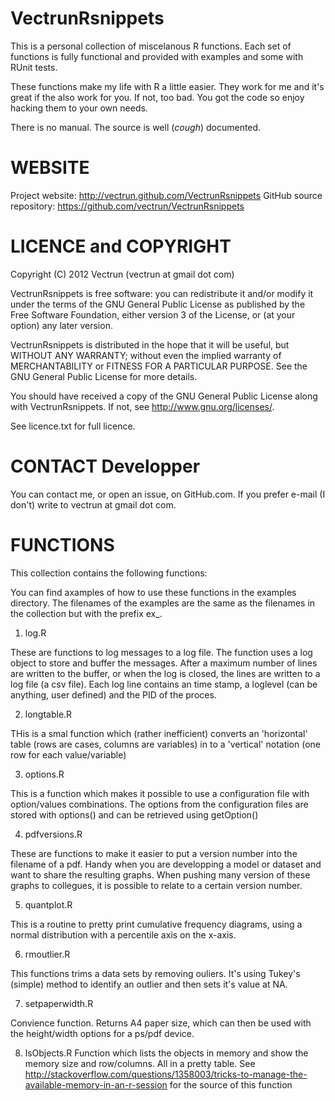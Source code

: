 VectrunRsnippets
================


This is a personal collection of miscelanous R functions. Each
set of functions is fully functional and provided with
examples and some with RUnit tests.

These functions make my life with R a little easier. They work for me
and it's great if the also work for you. If not, too bad. You got
the code so enjoy hacking them to your own needs.

There is no manual. The source is well (*cough*) documented.

WEBSITE
=======

Project website: http://vectrun.github.com/VectrunRsnippets
GitHub source repository: https://github.com/vectrun/VectrunRsnippets

LICENCE and COPYRIGHT
=====================

Copyright (C) 2012 Vectrun (vectrun at gmail dot com)

VectrunRsnippets is free software: you can redistribute it and/or modify
it under the terms of the GNU General Public License as published by
the Free Software Foundation, either version 3 of the License, or
(at your option) any later version.

VectrunRsnippets is distributed in the hope that it will be useful,
but WITHOUT ANY WARRANTY; without even the implied warranty of
MERCHANTABILITY or FITNESS FOR A PARTICULAR PURPOSE.  See the
GNU General Public License for more details.

You should have received a copy of the GNU General Public License
along with VectrunRsnippets.  If not, 
see <http://www.gnu.org/licenses/>.


See licence.txt for full licence.


CONTACT Developper
==================

You can contact me, or open an issue, on GitHub.com. If you prefer
e-mail (I don't) write to vectrun at gmail dot com.

FUNCTIONS
=========

This collection contains the following functions:

You can find axamples of how to use these functions in the examples
directory. The filenames of the examples are the same as the filenames
in the collection but with the prefix ex_.

1. log.R

These are functions to log messages to a log file. The function uses
a log object to store and buffer the messages. After a maximum number
of lines are written to the buffer, or when the log is closed, the
lines are written to a log file (a csv file). Each log line contains
an time stamp, a loglevel (can be anything, user defined) and the PID
of the proces.

2. longtable.R

THis is a smal function which (rather inefficient) converts an
'horizontal' table (rows are cases, columns are variables) in to a
'vertical' notation (one row for each value/variable)

3. options.R

This is a function which makes it possible to use a configuration file
with option/values combinations. The options from the configuration
files are stored with options() and can be retrieved using
getOption()

4. pdfversions.R

These are functions to make it easier to put a version number into the
filename of a pdf. Handy when you are developping a model or dataset
and want to share the resulting graphs. When pushing many version of
these graphs to collegues, it is possible to relate to a certain
version number.

5.  quantplot.R

This is a routine to pretty print cumulative frequency diagrams, using
a normal distribution with a percentile axis on the x-axis.

6.  rmoutlier.R

This functions trims a data sets by removing ouliers. It's using
Tukey's (simple) method to identify an outlier and then sets it's 
value at NA.

7. setpaperwidth.R

Convience function. Returns A4 paper size, which can then be used with
the height/width options for a ps/pdf device.

8. lsObjects.R
Function which lists the objects in memory and show the memory size
and row/columns. All in a pretty table.
See http://stackoverflow.com/questions/1358003/tricks-to-manage-the-available-memory-in-an-r-session for the source of this function


